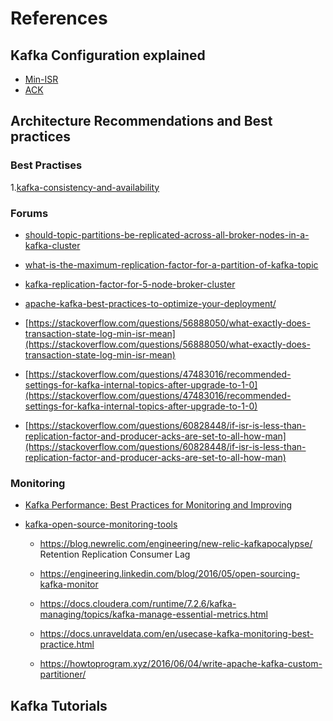 # References

## Kafka Configuration explained

* [Min-ISR](https://www.cloudkarafka.com/blog/2019-09-28-what-does-in-sync-in-apache-kafka-really-mean.html)
* [ACK](https://medium.com/better-programming/kafka-acks-explained-c0515b3b707e)

## Architecture Recommendations and Best practices

### Best Practises

1.[kafka-consistency-and-availability](https://blog.hiya.com/hiyas-best-practices-around-kafka-consistency-and-availability)

### Forums

* [should-topic-partitions-be-replicated-across-all-broker-nodes-in-a-kafka-cluster](https://stackoverflow.com/questions/61203211/should-topic-partitions-be-replicated-across-all-broker-nodes-in-a-kafka-cluster)
* [what-is-the-maximum-replication-factor-for-a-partition-of-kafka-topic](https://stackoverflow.com/questions/58806481/what-is-the-maximum-replication-factor-for-a-partition-of-kafka-topic)
* [kafka-replication-factor-for-5-node-broker-cluster](https://stackoverflow.com/questions/65719831/kafka-replication-factor-for-5-node-broker-cluster)
* [apache-kafka-best-practices-to-optimize-your-deployment/](https://www.infoq.com/articles/apache-kafka-best-practices-to-optimize-your-deployment/)

 * [https://stackoverflow.com/questions/56888050/what-exactly-does-transaction-state-log-min-isr-mean](https://stackoverflow.com/questions/56888050/what-exactly-does-transaction-state-log-min-isr-mean) 
 * [https://stackoverflow.com/questions/47483016/recommended-settings-for-kafka-internal-topics-after-upgrade-to-1-0](https://stackoverflow.com/questions/47483016/recommended-settings-for-kafka-internal-topics-after-upgrade-to-1-0) 
 * [https://stackoverflow.com/questions/60828448/if-isr-is-less-than-replication-factor-and-producer-acks-are-set-to-all-how-man](https://stackoverflow.com/questions/60828448/if-isr-is-less-than-replication-factor-and-producer-acks-are-set-to-all-how-man)

### Monitoring

  * [Kafka Performance: Best Practices for Monitoring and Improving](https://youtu.be/R6OKibnXpBs)

  * [kafka-open-source-monitoring-tools](https://sematext.com/blog/kafka-open-source-monitoring-tools/)
  
  	* https://blog.newrelic.com/engineering/new-relic-kafkapocalypse/
		Retention
		Replication
		Consumer Lag
		
	* https://engineering.linkedin.com/blog/2016/05/open-sourcing-kafka-monitor	
	* https://docs.cloudera.com/runtime/7.2.6/kafka-managing/topics/kafka-manage-essential-metrics.html
	* https://docs.unraveldata.com/en/usecase-kafka-monitoring-best-practice.html	
	* https://howtoprogram.xyz/2016/06/04/write-apache-kafka-custom-partitioner/

## Kafka Tutorials

